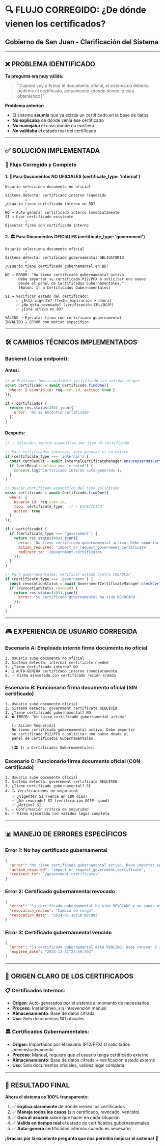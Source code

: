 # 🔍 FLUJO CORREGIDO: ¿De dónde vienen los certificados?

## Gobierno de San Juan - Clarificación del Sistema

---

## ❌ **PROBLEMA IDENTIFICADO**

**Tu pregunta era muy válida:** 
> "Cuando voy a firmar el documento oficial, el sistema no debería pedirme el certificado, actualmente ¿desde dónde lo está obteniendo?"

**Problema anterior:**
- El sistema **asumía** que ya existía un certificado en la base de datos
- **No explicaba** de dónde venía ese certificado
- **No manejaba** el caso donde no existiera
- **No validaba** el estado real del certificado

---

## ✅ **SOLUCIÓN IMPLEMENTADA**

### **🎯 Flujo Corregido y Completo**

#### **1. 📝 Para Documentos NO OFICIALES (certificate_type: 'internal')**
```
Usuario selecciona documento no oficial
         ↓
Sistema detecta: certificado interno requerido
         ↓
¿Usuario tiene certificado interno en BD?
         ↓
NO → Auto-generar certificado interno inmediatamente
SÍ → Usar certificado existente
         ↓
Ejecutar firma con certificado interno
```

#### **2. 🏛️ Para Documentos OFICIALES (certificate_type: 'government')**
```
Usuario selecciona documento oficial
         ↓
Sistema detecta: certificado gubernamental OBLIGATORIO
         ↓
¿Usuario tiene certificado gubernamental en BD?
         ↓
NO → ERROR: "No tiene certificado gubernamental activo.
      Debe importar su certificado P12/PFX o solicitar uno nuevo
      desde el panel de Certificados Gubernamentales."
      [Botón: Ir a Certificados Gubernamentales]
         ↓
SÍ → Verificar estado del certificado:
     ✅ ¿Está vigente? (fecha_expiracion > ahora)
     ✅ ¿No está revocado? (verificación CRL/OCSP)
     ✅ ¿Está activo en BD?
         ↓
VÁLIDO → Ejecutar firma con certificado gubernamental
INVÁLIDO → ERROR con motivo específico
```

---

## 🛠️ **CAMBIOS TÉCNICOS IMPLEMENTADOS**

### **Backend (`/sign` endpoint):**

#### **Antes:**
```javascript
// ❌ Problema: busca cualquier certificado sin validar origen
const certificado = await Certificado.findOne({
  where: { usuario_id: req.user.id, activo: true }
});

if (!certificado) {
  return res.status(404).json({ 
    error: 'No se encontró certificado' 
  });
}
```

#### **Después:**
```javascript
// ✅ Solución: manejo específico por tipo de certificado

// Para certificados internos: auto-generar si no existe
if (certificate_type === 'internal') {
  const certResult = await InternalCertificateManager.ensureUserHasCertificate(usuario);
  if (certResult.action === 'created') {
    console.log('Certificado interno auto-generado');
  }
}

// Buscar certificado específico del tipo solicitado
const certificado = await Certificado.findOne({
  where: {
    usuario_id: req.user.id,
    tipo: certificate_type,  // ← ESPECÍFICO
    activo: true
  }
});

if (!certificado) {
  if (certificate_type === 'government') {
    return res.status(404).json({ 
      error: 'No tiene certificado gubernamental activo. Debe importar su certificado P12/PFX...',
      action_required: 'import_or_request_government_certificate',
      redirect_to: '/government-certificates'
    });
  }
}

// Para gubernamentales: verificar estado contra CRL/OCSP
if (certificate_type === 'government') {
  const revocationStatus = await GovernmentCertificateManager.checkCertificateRevocationStatus(certificado);
  if (revocationStatus.revoked) {
    return res.status(403).json({
      error: 'Su certificado gubernamental ha sido REVOCADO'
    });
  }
}
```

---

## 🎮 **EXPERIENCIA DE USUARIO CORREGIDA**

### **Escenario A: Empleado interno firma documento no oficial**
```
1. Usuario sube documento no oficial
2. Sistema detecta: internal certificate needed
3. ¿Tiene certificado interno? NO
4. 🤖 AUTO-GENERA certificado interno inmediatamente
5. ✅ Firma ejecutada con certificado recién creado
```

### **Escenario B: Funcionario firma documento oficial (SIN certificado)**
```
1. Usuario sube documento oficial
2. Sistema detecta: government certificate REQUIRED
3. ¿Tiene certificado gubernamental? NO
4. ❌ ERROR: "No tiene certificado gubernamental activo"
   
   [⚠️ Acción Requerida]
   No tiene certificado gubernamental activo. Debe importar 
   su certificado P12/PFX o solicitar uno nuevo desde el 
   panel de Certificados Gubernamentales.
   
   [🏛️ Ir a Certificados Gubernamentales]
```

### **Escenario C: Funcionario firma documento oficial (CON certificado)**
```
1. Usuario sube documento oficial
2. Sistema detecta: government certificate REQUIRED
3. ¿Tiene certificado gubernamental? SÍ
4. 🔍 Verificaciones de seguridad:
   ✅ ¿Vigente? SÍ (vence en 180 días)
   ✅ ¿No revocado? SÍ (verificación OCSP: good)
   ✅ ¿Activo? SÍ
5. ⚠️ Confirmación crítica de seguridad
6. ✅ Firma ejecutada con validez legal completa
```

---

## 📊 **MANEJO DE ERRORES ESPECÍFICOS**

### **Error 1: No hay certificado gubernamental**
```json
{
  "error": "No tiene certificado gubernamental activo. Debe importar su certificado P12/PFX o solicitar uno nuevo desde el panel de Certificados Gubernamentales.",
  "action_required": "import_or_request_government_certificate",
  "redirect_to": "/government-certificates"
}
```

### **Error 2: Certificado gubernamental revocado**
```json
{
  "error": "Su certificado gubernamental ha sido REVOCADO y no puede usarse para firmar",
  "revocation_reason": "Cambio de cargo",
  "revocation_date": "2024-01-10T10:00:00Z"
}
```

### **Error 3: Certificado gubernamental vencido**
```json
{
  "error": "Su certificado gubernamental está VENCIDO. Debe renovar o importar un certificado vigente.",
  "expired_date": "2023-12-31T23:59:59Z"
}
```

---

## 🎯 **ORIGEN CLARO DE LOS CERTIFICADOS**

### **📋 Certificados Internos:**
- **Origen**: Auto-generados por el sistema al momento de necesitarlos
- **Proceso**: Instantáneo, sin intervención manual
- **Almacenamiento**: Base de datos cifrada
- **Uso**: Solo documentos NO oficiales

### **🏛️ Certificados Gubernamentales:**
- **Origen**: Importados por el usuario (P12/PFX) O solicitados administrativamente
- **Proceso**: Manual, requiere que el usuario tenga certificado externo
- **Almacenamiento**: Base de datos cifrada + verificación estado externo
- **Uso**: Solo documentos oficiales, validez legal completa

---

## 🚀 **RESULTADO FINAL**

**Ahora el sistema es 100% transparente:**

1. ✅ **Explica claramente** de dónde vienen los certificados
2. ✅ **Maneja todos los casos** (sin certificado, revocado, vencido)
3. ✅ **Guía al usuario** sobre qué hacer en cada situación
4. ✅ **Valida en tiempo real** el estado de certificados gubernamentales
5. ✅ **Auto-genera** certificados internos cuando es necesario

**¡Gracias por la excelente pregunta que nos permitió mejorar el sistema!** 🎉